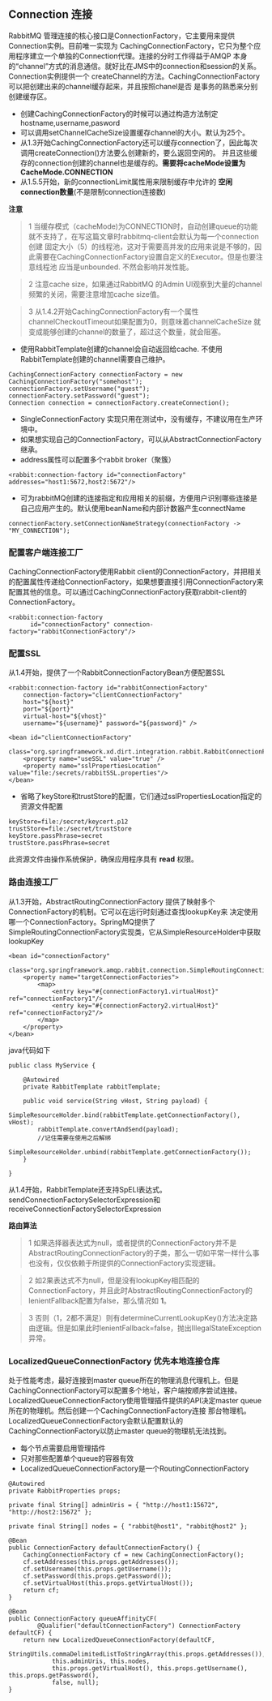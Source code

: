 
## Connection 连接
RabbitMQ 管理连接的核心接口是ConnectionFactory，它主要用来提供Connection实例。目前唯一实现为
CachingConnectionFactory，它只为整个应用程序建立一个单独的Connection代理。连接的分时工作得益于AMQP
本身的“channel”方式的消息通信。就好比在JMS中的connection和session的关系。Connection实例提供一个
createChannel的方法。CachingConnectionFactory可以把创建出来的channel缓存起来，并且按照chanel是否
是事务的熟悉来分别创建缓存区。
* 创建CachingConnectionFactory的时候可以通过构造方法制定hostname,username,pasword
* 可以调用setChannelCacheSize设置缓存channel的大小。默认为25个。
* 从1.3开始CachingConnectionFactory还可以缓存connection了，因此每次调用createConnection()方法要么创建新的，要么返回空闲的。
并且这些缓存的connection创建的channel也是缓存的。**需要将cacheMode设置为CacheMode.CONNECTION**
* 从1.5.5开始，新的connectionLimit属性用来限制缓存中允许的 **空闲connection数量**(不是限制connection连接数)

**注意**
>1 当缓存模式（cacheMode)为CONNECTION时，自动创建queue的功能就不支持了，在写这篇文章时rabbitmq-client会默认为每一个connection创建
固定大小（5）的线程池，这对于需要高并发的应用来说是不够的，因此需要在CachingConnectionFactory设置自定义的Executor。但是也要注意线程池
应当是unbounded. 不然会影响并发性能。

>2 注意cache size，如果通过RabbitMQ 的Admin UI观察到大量的channel频繁的关闭，需要注意增加cache size值。

>3 从1.4.2开始CachingConnectionFactory有一个属性channelCheckoutTimeout如果配置为0，则意味着channelCacheSize
就变成能够创建的channel的数量了，超过这个数量，就会阻塞。

* 使用RabbitTemplate创建的channel会自动返回给cache. 不使用RabbitTemplate创建的channel需要自己维护。

```
CachingConnectionFactory connectionFactory = new CachingConnectionFactory("somehost");
connectionFactory.setUsername("guest");
connectionFactory.setPassword("guest");
Connection connection = connectionFactory.createConnection();
```
* SingleConnectionFactory 实现只用在测试中，没有缓存，不建议用在生产环境中。
* 如果想实现自己的ConnectionFactory，可以从AbstractConnectionFactory继承。
* address属性可以配置多个rabbit broker（聚簇）

```
<rabbit:connection-factory id="connectionFactory" addresses="host1:5672,host2:5672"/>
```
* 可为rabbitMQ创建的连接指定和应用相关的前缀，方便用户识别哪些连接是自己应用产生的。默认使用beanName和内部计数器产生connectName

```
connectionFactory.setConnectionNameStrategy(connectionFactory -> "MY_CONNECTION");
```

### 配置客户端连接工厂
CachingConnectionFactory使用Rabbit client的ConnectionFactory，并把相关的配置属性传递给ConnectionFactory，如果想要直接引用ConnectionFactory来配置其他的信息。可以通过CachingConnectionFactory获取rabbit-client的ConnectionFactory。
```
<rabbit:connection-factory
      id="connectionFactory" connection-factory="rabbitConnectionFactory"/>
```

### 配置SSL
从1.4开始，提供了一个RabbitConnectionFactoryBean方便配置SSL
```
<rabbit:connection-factory id="rabbitConnectionFactory"
    connection-factory="clientConnectionFactory"
    host="${host}"
    port="${port}"
    virtual-host="${vhost}"
    username="${username}" password="${password}" />

<bean id="clientConnectionFactory"
        class="org.springframework.xd.dirt.integration.rabbit.RabbitConnectionFactoryBean">
    <property name="useSSL" value="true" />
    <property name="sslPropertiesLocation" value="file:/secrets/rabbitSSL.properties"/>
</bean>
```
* 省略了keyStore和trustStore的配置，它们通过sslPropertiesLocation指定的资源文件配置

```
keyStore=file:/secret/keycert.p12
trustStore=file:/secret/trustStore
keyStore.passPhrase=secret
trustStore.passPhrase=secret
```
此资源文件由操作系统保护，确保应用程序具有 **read** 权限。

### 路由连接工厂
从1.3开始，AbstractRoutingConnectionFactory 提供了映射多个ConnectionFactory的机制。它可以在运行时刻通过查找lookupKey来
决定使用哪一个ConnectionFactory。SpringMQ提供了SimpleRoutingConnectionFactory实现类，它从SimpleResourceHolder中获取lookupKey
```
<bean id="connectionFactory"
      class="org.springframework.amqp.rabbit.connection.SimpleRoutingConnectionFactory">
	<property name="targetConnectionFactories">
		<map>
			<entry key="#{connectionFactory1.virtualHost}" ref="connectionFactory1"/>
			<entry key="#{connectionFactory2.virtualHost}" ref="connectionFactory2"/>
		</map>
	</property>
</bean>
```

java代码如下
```
public class MyService {

    @Autowired
    private RabbitTemplate rabbitTemplate;

    public void service(String vHost, String payload) {
        SimpleResourceHolder.bind(rabbitTemplate.getConnectionFactory(), vHost);
        rabbitTemplate.convertAndSend(payload);
        //记住需要在使用之后解绑
        SimpleResourceHolder.unbind(rabbitTemplate.getConnectionFactory());
    }

}
```
从1.4开始，RabbitTemplate还支持SpELl表达式。sendConnectionFactorySelectorExpression和receiveConnectionFactorySelectorExpression

**路由算法**
>1 如果选择器表达式为null，或者提供的ConnectionFactory并不是AbstractRoutingConnectionFactory的子类，那么一切如平常一样什么事也没有，仅仅依赖于所提供的ConnectionFactory实现逻辑。

>2 如2果表达式不为null，但是没有lookupKey相匹配的ConnectionFactory，并且此时AbstractRoutingConnectionFactory的lenientFallback配置为false，那么情况如 **1**。

>3 否则（1，2都不满足）则有determineCurrentLookupKey()方法决定路由逻辑。但是如果此时lenientFallback=false，抛出IllegalStateException异常。

### LocalizedQueueConnectionFactory 优先本地连接仓库
处于性能考虑，最好连接到master queue所在的物理消息代理机上。但是CachingConnectionFactory可以配置多个地址，客户端按顺序尝试连接。
LocalizedQueueConnectionFactory使用管理插件提供的API决定master queue所在的物理机。然后创建一个CachingConnectionFactory连接
那台物理机。LocalizedQueueConnectionFactory会默认配置默认的CachingConnectionFactory以防止master queue的物理机无法找到。
* 每个节点需要启用管理插件
* 只对那些配置单个queue的容器有效
* LocalizedQueueConnectionFactory是一个RoutingConnectionFactory

```
@Autowired
private RabbitProperties props;

private final String[] adminUris = { "http://host1:15672", "http://host2:15672" };

private final String[] nodes = { "rabbit@host1", "rabbit@host2" };

@Bean
public ConnectionFactory defaultConnectionFactory() {
    CachingConnectionFactory cf = new CachingConnectionFactory();
    cf.setAddresses(this.props.getAddresses());
    cf.setUsername(this.props.getUsername());
    cf.setPassword(this.props.getPassword());
    cf.setVirtualHost(this.props.getVirtualHost());
    return cf;
}

@Bean
public ConnectionFactory queueAffinityCF(
        @Qualifier("defaultConnectionFactory") ConnectionFactory defaultCF) {
    return new LocalizedQueueConnectionFactory(defaultCF,
            StringUtils.commaDelimitedListToStringArray(this.props.getAddresses()),
            this.adminUris, this.nodes,
            this.props.getVirtualHost(), this.props.getUsername(), this.props.getPassword(),
            false, null);
}
```
